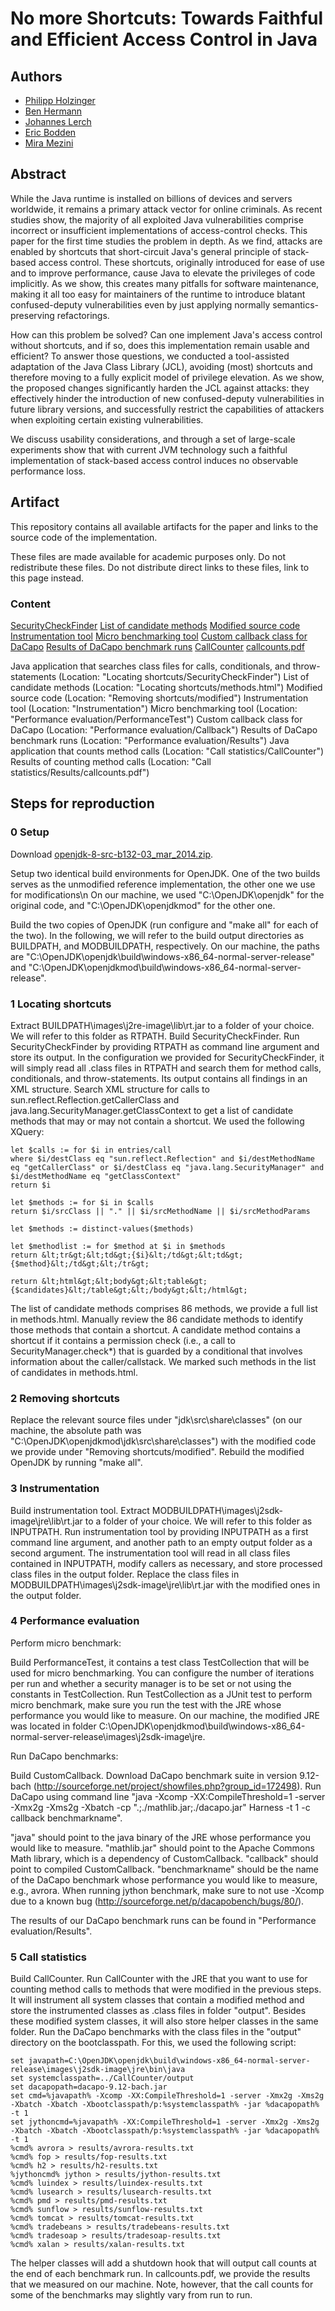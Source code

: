# No more Shortcuts: Towards Faithful and Efficient Access Control in Java

## Authors 

* [Philipp Holzinger](http://www.ec-spride.tu-darmstadt.de/forschungsgruppen/secure-software-engineering/staff/philipp-holzinger/)
* [Ben Hermann](http://www.thewhitespace.de)
* [Johannes Lerch](http://www.stg.tu-darmstadt.de/staff/johannes_lerch/)
* [Eric Bodden](http://www.bodden.de)
* [Mira Mezini](http://www.stg.tu-darmstadt.de/staff/mira_mezini/)

## Abstract

While the Java runtime is installed on billions of devices and servers worldwide, it remains a primary attack vector for online criminals. 
As recent studies show, the majority of all exploited Java vulnerabilities comprise incorrect or insufficient implementations of access-control checks. This paper for the first time studies the problem in depth. 
As we find, attacks are enabled by shortcuts that short-circuit Java's general principle of stack-based access control.
These shortcuts, originally introduced for ease of use and to improve performance, cause Java to elevate the privileges of code implicitly. 
As we show, this creates many pitfalls for software maintenance, making it all too easy for maintainers of the runtime to introduce blatant confused-deputy vulnerabilities even by just applying normally semantics-preserving refactorings.

How can this problem be solved? 
Can one implement Java's access control without shortcuts, and if so, does this implementation remain usable and efficient? 
To answer those questions, we conducted a tool-assisted adaptation of the Java Class Library (JCL), avoiding (most) shortcuts and therefore moving to a fully explicit model of privilege elevation.
As we show, the proposed changes significantly harden the JCL against attacks: they effectively hinder the introduction of new confused-deputy vulnerabilities in future library versions, and successfully restrict the capabilities of attackers when exploiting certain existing vulnerabilities.

We discuss usability considerations, and through a set of large-scale experiments show that with current JVM technology such a faithful implementation of stack-based access control induces no observable performance loss.

## Artifact

This repository contains all available artifacts for the paper and links to the source code of the implementation.

These files are made available for academic purposes only. 
Do not redistribute these files. Do not distribute direct links to these files, link to this page instead.

<h3>Content</h3>

<a href="artifacts/Locating shortcuts/SecurityCheckFinder">SecurityCheckFinder</a>
<a href="artifacts/Locating shortcuts/methods.html">List of candidate methods</a>
<a href="artifacts/Removing shortcuts/modified">Modified source code</a>
<a href="artifacts/Instrumentation">Instrumentation tool</a>
<a href="artifacts/Performance evaluation/PerformanceTest">Micro benchmarking tool</a>
<a href="artifacts/Performance evaluation/Callback">Custom callback class for DaCapo</a>
<a href="artifacts/Performance evaluation/Results">Results of DaCapo benchmark runs</a>
<a href="artifacts/Call statistics/CallCounter">CallCounter</a>
<a href="artifacts/Call statistics/Results/callcounts.pdf">callcounts.pdf</a>


Java application that searches class files for calls, conditionals, and throw-statements (Location: "Locating shortcuts/SecurityCheckFinder")
List of candidate methods (Location: "Locating shortcuts/methods.html")
Modified source code (Location: "Removing shortcuts/modified")
Instrumentation tool (Location: "Instrumentation")
Micro benchmarking tool (Location: "Performance evaluation/PerformanceTest")
Custom callback class for DaCapo (Location: "Performance evaluation/Callback")
Results of DaCapo benchmark runs (Location: "Performance evaluation/Results")
Java application that counts method calls (Location: "Call statistics/CallCounter")
Results of counting method calls (Location: "Call statistics/Results/callcounts.pdf")


## Steps for reproduction

### 0 Setup

Download [openjdk-8-src-b132-03_mar_2014.zip](http://download.java.net/openjdk/jdk8/).

Setup two identical build environments for OpenJDK. 
One of the two builds serves as the unmodified reference implementation, the other one we use for modifications\n On our machine, we used "C:\OpenJDK\openjdk" for the original code, and "C:\OpenJDK\openjdkmod" for the other one.

Build the two copies of OpenJDK (run configure and "make all" for each of the two). 
In the following, we will refer to the build output directories as BUILDPATH, and MODBUILDPATH, respectively. 
On our machine, the paths are "C:\OpenJDK\openjdk\build\windows-x86_64-normal-server-release" and "C:\OpenJDK\openjdkmod\build\windows-x86_64-normal-server-release".


### 1 Locating shortcuts

Extract BUILDPATH\images\j2re-image\lib\rt.jar to a folder of your choice. We will refer to this folder as RTPATH.
Build SecurityCheckFinder.
Run SecurityCheckFinder by providing RTPATH as command line argument and store its output. In the configuration we provided for SecurityCheckFinder, it will simply read all .class files in RTPATH and search them for method calls, conditionals, and throw-statements. Its output contains all findings in an XML structure.
Search XML structure for calls to sun.reflect.Reflection.getCallerClass and java.lang.SecurityManager.getClassContext to get a list of candidate methods that may or may not contain a shortcut. We used the following XQuery:

```
let $calls := for $i in entries/call
where $i/destClass eq "sun.reflect.Reflection" and $i/destMethodName eq "getCallerClass" or $i/destClass eq "java.lang.SecurityManager" and $i/destMethodName eq "getClassContext"
return $i

let $methods := for $i in $calls
return $i/srcClass || "." || $i/srcMethodName || $i/srcMethodParams

let $methods := distinct-values($methods)

let $methodlist := for $method at $i in $methods
return &lt;tr&gt;&lt;td&gt;{$i}&lt;/td&gt;&lt;td&gt;{$method}&lt;/td&gt;&lt;/tr&gt;

return &lt;html&gt;&lt;body&gt;&lt;table&gt;{$candidates}&lt;/table&gt;&lt;/body&gt;&lt;/html&gt;
```

The list of candidate methods comprises 86 methods, we provide a full list in methods.html.
Manually review the 86 candidate methods to identify those methods that contain a shortcut. 
A candidate method contains a shortcut if it contains a permission check (i.e., a call to SecurityManager.check*) that is guarded by a conditional that involves information about the caller/callstack. 
We marked such methods in the list of candidates in methods.html.


### 2 Removing shortcuts

Replace the relevant source files under "jdk\src\share\classes" (on our machine, the absolute path was "C:\OpenJDK\openjdkmod\jdk\src\share\classes") with the modified code we provide under "Removing shortcuts/modified".
Rebuild the modified OpenJDK by running "make all".


### 3 Instrumentation

Build instrumentation tool.
Extract MODBUILDPATH\images\j2sdk-image\jre\lib\rt.jar to a folder of your choice. We will refer to this folder as INPUTPATH.
Run instrumentation tool by providing INPUTPATH as a first command line argument, and another path to an empty output folder as a second argument. The instrumentation tool will read in all class files contained in INPUTPATH, modify callers as necessary, and store processed class files in the output folder.
Replace the class files in MODBUILDPATH\images\j2sdk-image\jre\lib\rt.jar with the modified ones in the output folder.


### 4 Performance evaluation
Perform micro benchmark:

Build PerformanceTest, it contains a test class TestCollection that will be used for micro benchmarking. 
You can configure the number of iterations per run and whether a security manager is to be set or not using the constants in TestCollection.
Run TestCollection as a JUnit test to perform micro benchmark, make sure you run the test with the JRE whose performance you would like to measure. On our machine, the modified JRE was located in folder C:\OpenJDK\openjdkmod\build\windows-x86_64-normal-server-release\images\j2sdk-image\jre.


Run DaCapo benchmarks:

Build CustomCallback.
Download DaCapo benchmark suite in version 9.12-bach (<a href="http://sourceforge.net/project/showfiles.php?group_id=172498">http://sourceforge.net/project/showfiles.php?group_id=172498</a>).
Run DaCapo using command line "java -Xcomp -XX:CompileThreshold=1 -server -Xmx2g -Xms2g -Xbatch -cp ".;./mathlib.jar;./dacapo.jar" Harness -t 1 -c callback benchmarkname".

"java" should point to the java binary of the JRE whose performance you would like to measure.
"mathlib.jar" should point to the Apache Commons Math library, which is a dependency of CustomCallback.
"callback" should point to compiled CustomCallback.
"benchmarkname" should be the name of the DaCapo benchmark whose performance you would like to measure, e.g., avrora.
When running jython benchmark, make sure to not use -Xcomp due to a known bug (<a href="http://sourceforge.net/p/dacapobench/bugs/80/">http://sourceforge.net/p/dacapobench/bugs/80/</a>).

The results of our DaCapo benchmark runs can be found in "Performance evaluation/Results".



### 5 Call statistics

Build CallCounter.
Run CallCounter with the JRE that you want to use for counting method calls to methods that were modified in the previous steps. 
It will instrument all system classes that contain a modified method and store the instrumented classes as .class files in folder "output". 
Besides these modified system classes, it will also store helper classes in the same folder.
Run the DaCapo benchmarks with the class files in the "output" directory on the bootclasspath. For this, we used the following script:

```
set javapath=C:\OpenJDK\openjdk\build\windows-x86_64-normal-server-release\images\j2sdk-image\jre\bin\java
set systemclasspath=../CallCounter/output
set dacapopath=dacapo-9.12-bach.jar
set cmd=%javapath% -Xcomp -XX:CompileThreshold=1 -server -Xmx2g -Xms2g -Xbatch -Xbatch -Xbootclasspath/p:%systemclasspath% -jar %dacapopath% -t 1
set jythoncmd=%javapath% -XX:CompileThreshold=1 -server -Xmx2g -Xms2g -Xbatch -Xbatch -Xbootclasspath/p:%systemclasspath% -jar %dacapopath% -t 1
%cmd% avrora > results/avrora-results.txt
%cmd% fop > results/fop-results.txt
%cmd% h2 > results/h2-results.txt
%jythoncmd% jython > results/jython-results.txt
%cmd% luindex > results/luindex-results.txt
%cmd% lusearch > results/lusearch-results.txt
%cmd% pmd > results/pmd-results.txt
%cmd% sunflow > results/sunflow-results.txt
%cmd% tomcat > results/tomcat-results.txt
%cmd% tradebeans > results/tradebeans-results.txt
%cmd% tradesoap > results/tradesoap-results.txt
%cmd% xalan > results/xalan-results.txt
```

The helper classes will add a shutdown hook that will output call counts at the end of each benchmark run. 
In callcounts.pdf, we provide the results that we measured on our machine. 
Note, however, that the call counts for some of the benchmarks may slightly vary from run to run.

